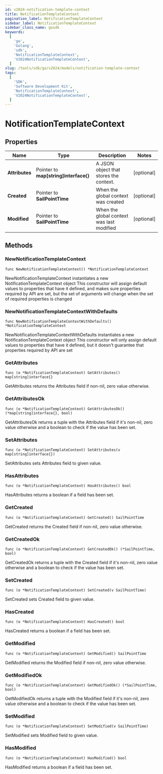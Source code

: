 ```yaml
---
id: v2024-notification-template-context
title: NotificationTemplateContext
pagination_label: NotificationTemplateContext
sidebar_label: NotificationTemplateContext
sidebar_class_name: gosdk
keywords:
  [
    'go',
    'Golang',
    'sdk',
    'NotificationTemplateContext',
    'V2024NotificationTemplateContext',
  ]
slug: /tools/sdk/go/v2024/models/notification-template-context
tags:
  [
    'SDK',
    'Software Development Kit',
    'NotificationTemplateContext',
    'V2024NotificationTemplateContext',
  ]
---
```


# NotificationTemplateContext

## Properties

| Name | Type | Description | Notes |
| --- | --- | --- | --- |
| **Attributes** | Pointer to **map[string]interface{}** | A JSON object that stores the context. | [optional] |
| **Created** | Pointer to **SailPointTime** | When the global context was created | [optional] |
| **Modified** | Pointer to **SailPointTime** | When the global context was last modified | [optional] |

## Methods

### NewNotificationTemplateContext

`func NewNotificationTemplateContext() *NotificationTemplateContext`

NewNotificationTemplateContext instantiates a new NotificationTemplateContext object This constructor will assign default values to properties that have it defined, and makes sure properties required by API are set, but the set of arguments will change when the set of required properties is changed

### NewNotificationTemplateContextWithDefaults

`func NewNotificationTemplateContextWithDefaults() *NotificationTemplateContext`

NewNotificationTemplateContextWithDefaults instantiates a new NotificationTemplateContext object This constructor will only assign default values to properties that have it defined, but it doesn't guarantee that properties required by API are set

### GetAttributes

`func (o *NotificationTemplateContext) GetAttributes() map[string]interface{}`

GetAttributes returns the Attributes field if non-nil, zero value otherwise.

### GetAttributesOk

`func (o *NotificationTemplateContext) GetAttributesOk() (*map[string]interface{}, bool)`

GetAttributesOk returns a tuple with the Attributes field if it's non-nil, zero value otherwise and a boolean to check if the value has been set.

### SetAttributes

`func (o *NotificationTemplateContext) SetAttributes(v map[string]interface{})`

SetAttributes sets Attributes field to given value.

### HasAttributes

`func (o *NotificationTemplateContext) HasAttributes() bool`

HasAttributes returns a boolean if a field has been set.

### GetCreated

`func (o *NotificationTemplateContext) GetCreated() SailPointTime`

GetCreated returns the Created field if non-nil, zero value otherwise.

### GetCreatedOk

`func (o *NotificationTemplateContext) GetCreatedOk() (*SailPointTime, bool)`

GetCreatedOk returns a tuple with the Created field if it's non-nil, zero value otherwise and a boolean to check if the value has been set.

### SetCreated

`func (o *NotificationTemplateContext) SetCreated(v SailPointTime)`

SetCreated sets Created field to given value.

### HasCreated

`func (o *NotificationTemplateContext) HasCreated() bool`

HasCreated returns a boolean if a field has been set.

### GetModified

`func (o *NotificationTemplateContext) GetModified() SailPointTime`

GetModified returns the Modified field if non-nil, zero value otherwise.

### GetModifiedOk

`func (o *NotificationTemplateContext) GetModifiedOk() (*SailPointTime, bool)`

GetModifiedOk returns a tuple with the Modified field if it's non-nil, zero value otherwise and a boolean to check if the value has been set.

### SetModified

`func (o *NotificationTemplateContext) SetModified(v SailPointTime)`

SetModified sets Modified field to given value.

### HasModified

`func (o *NotificationTemplateContext) HasModified() bool`

HasModified returns a boolean if a field has been set.
